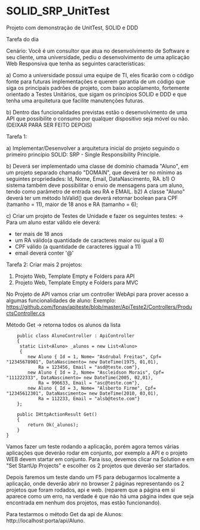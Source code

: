 # SOLID_SRP_UnitTest
Projeto com demonstração de UnitTest, SOLID e DDD


Tarefa do dia

Cenário: Você é um consultor que atua no desenvolvimento de Software e seu cliente, uma universidade, pediu o desenvolvimento de uma aplicação Web Responsiva que tenha as seguintes características:

a) Como a universidade possui uma equipe de TI, eles ficarão com o código fonte para futuras implementações e querem garantia de um código que siga os principais padrões de projeto, com baixo acoplamento, fortemente orientado a Testes Unitários, que sigam os princípios SOLID e DDD e que tenha uma arquitetura que facilite manutenções futuras. 

b) Dentro das funcionalidades previstas estão o desenvolvimento de uma API que possibilite o consumo por qualquer dispositivo seja móvel ou não. (DEIXAR PARA SER FEITO DEPOIS)

Tarefa 1: 

a) Implementar/Desenvolver a arquitetura inicial do projeto seguindo o primeiro princípio SOLID: SRP - Single Responsibility Principle.

b) Deverá ser implementado uma classe de domínio chamada "Aluno", em um projeto separado chamado "DOMAIN", que deverá ter no mínimo as seguintes propriedades: Id, Nome, Email, DataNascimento, RA. 
b1) O sistema também deve possibilitar o envio de mensagens para um aluno, tendo como parâmetro de entrada seu RA e EMAIL.
b2) A classe "Aluno" deverá ter um método IsValid() que deverá retornar boolean para CPF (tamanho = 11), maior de 18 anos e RA (tamanho = 6);

c) Criar um projeto de Testes de Unidade e fazer os seguintes testes:
-> Para um aluno estar válido ele deverá:
 - ter mais de 18 anos 
 - um RA válido(a quantidade de caracteres maior ou igual a 6) 
 - CPF válido (a quantidade de caracteres iggual a 11)
 - email deverá conter '@'

Tarefa 2:
Criar mais 2 projetos:
1. Projeto Web, Template Empty e Folders para API
2. Projeto Web, Template Empty e Folders para MVC

No Projeto de API vamos criar um controller WebApi para prover acesso a algumas funcionalidades de aluno:
Exemplo: https://github.com/fpnav/apiteste/blob/master/ApiTeste2/Controllers/ProductsController.cs

Método Get -> retorna todos os alunos da lista

        public class AlunoController : ApiController
        {
         static List<Aluno> _alunos = new List<Aluno>
         {
            new Aluno { Id = 1, Nome= "Asdrubal Freitas", Cpf= "12345678901", DataNascimento= new DateTime(1975, 01,01),
                Ra = 123456, Email = "asd@teste.com"},
            new Aluno { Id = 2, Nome= "Ascleidson Morais", Cpf= "111222333", DataNascimento= new DateTime(2005, 02,01),
                Ra = 996633, Email = "asc@teste.com"},
            new Aluno { Id = 3, Nome= "Alsberto Firme", Cpf= "12345612301", DataNascimento= new DateTime(2010, 03,01),
                Ra = 112233, Email = "alsb@teste.com"}
        };

        public IHttpActionResult Get()
        {
            return Ok(_alunos);
        }
    }
    
 Vamos fazer um teste rodando a aplicação, porém agora temos várias aplicações que deverão rodar em conjunto, por exemplo a API e o projeto WEB devem startar em conjunto. Para isso, devemos clicar na Solution e em "Set StartUp Projects" e escolher os 2 projetos que deverão ser startados.
 
 Depois faremos um teste dando um F5 para debugarmos localmente a aplicação, onde deverão abrir no browser 2 páginas representando os 2 projetos que foram rodados, api e web. (reparem que a página em si aparece como um erro, na verdade é que não há uma página index que seja encontrada em nenhum dos projetos, mas estão funcionando).
 
 Para testarmos o método Get da api de Alunos: http://localhost:porta/api/Aluno.
 
 
 
 
 
 

